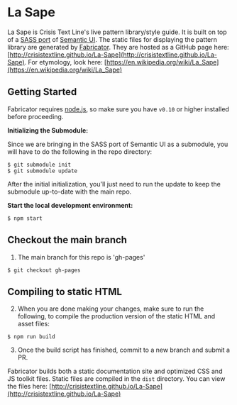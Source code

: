 # La Sape

La Sape is Crisis Text Line's live pattern library/style guide. It is built on top of a [SASS port](https://github.com/doabit/semantic-ui-sass) of [Semantic UI](http://semantic-ui.com/elements/button.html). The static files for displaying the pattern library are generated by [Fabricator](https://github.com/fbrctr/fabricator). They are hosted as a GitHub page here: [http://crisistextline.github.io/La-Sape](http://crisistextline.github.io/La-Sape). For etymology, look here: [https://en.wikipedia.org/wiki/La_Sape](https://en.wikipedia.org/wiki/La_Sape)

## Getting Started

Fabricator requires [node.js](http://nodejs.org), so make sure you have `v0.10` or higher installed before proceeding.

**Initializing the Submodule:**

Since we are bringing in the SASS port of Semantic UI as a submodule, you will have to do the following in the repo directory:

```
$ git submodule init
$ git submodule update
```

After the initial initialization, you'll just need to run the update to keep the submodule up-to-date with the main repo.

**Start the local development environment:**

```
$ npm start
```
## Checkout the main branch

1. The main branch for this repo is 'gh-pages'
```
$ git checkout gh-pages
```


## Compiling to static HTML

2. When you are done making your changes, make sure to run the following, to compile the production version of the static HTML and asset files:

```
$ npm run build
```

3. Once the build script has finished, commit to a new branch and submit a PR.

Fabricator builds both a static documentation site and optimized CSS and JS toolkit files. Static files are compiled in the `dist` directory. You can view the files here: [http://crisistextline.github.io/La-Sape](http://crisistextline.github.io/La-Sape)
